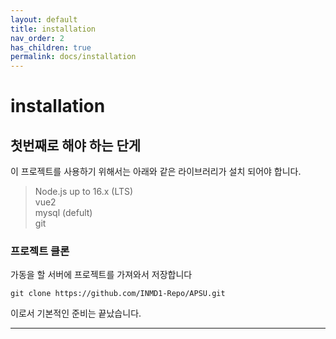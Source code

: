 ```yaml
---
layout: default
title: installation
nav_order: 2
has_children: true
permalink: docs/installation
---
```


# installation
## 첫번째로 해야 하는 단게
이 프로젝트를 사용하기 위해서는 아래와 같은 라이브러리가 설치 되어야 합니다.

> Node.js up to 16.x (LTS) <br>
> vue2 <br>
> mysql (defult) <br>
> git <br>

### 프로젝트 클론
가동을 할 서버에 프로젝트를 가져와서 저장합니다
```
git clone https://github.com/INMD1-Repo/APSU.git
```
이로서 기본적인 준비는 끝났습니다.

---



